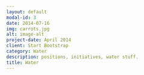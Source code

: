 ```yaml
---
layout: default
modal-id: 3
date: 2014-07-16
img: carrots.jpg
alt: image-alt
project-date: April 2014
client: Start Bootstrap
category: Water
description: positions, initiatives, water stuff.
title: Water
---
```

